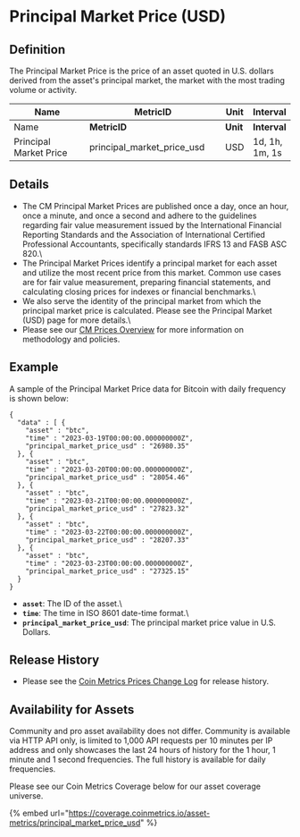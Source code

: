 # Principal Market Price (USD)

## **Definition**

The Principal Market Price is the price of an asset quoted in U.S. dollars derived from the asset's principal market, the market with the most trading volume or activity.

<table data-header-hidden><thead><tr><th width="150">Name</th><th width="239">MetricID</th><th>Unit</th><th>Interval</th></tr></thead><tbody><tr><td>Name</td><td><strong>MetricID</strong></td><td><strong>Unit</strong></td><td><strong>Interval</strong></td></tr><tr><td>Principal Market Price</td><td>principal_market_price_usd</td><td>USD</td><td>1d, 1h, 1m, 1s</td></tr></tbody></table>

## Details

* The CM Principal Market Prices are published once a day, once an hour, once a minute, and once a second and adhere to the guidelines regarding fair value measurement issued by the International Financial Reporting Standards and the Association of International Certified Professional Accountants, specifically standards IFRS 13 and FASB ASC 820.\\
* The Principal Market Prices identify a principal market for each asset and utilize the most recent price from this market. Common use cases are for fair value measurement, preparing financial statements, and calculating closing prices for indexes or financial benchmarks.\\
* We also serve the identity of the principal market from which the principal market price is calculated. Please see the Principal Market (USD) page for more details.\\
* Please see our [CM Prices Overview](../../reference-rates-overview.md) for more information on methodology and policies.

## **Example**

A sample of the Principal Market Price data for Bitcoin with daily frequency is shown below:

```
{
  "data" : [ {
    "asset" : "btc",
    "time" : "2023-03-19T00:00:00.000000000Z",
    "principal_market_price_usd" : "26980.35"
  }, {
    "asset" : "btc",
    "time" : "2023-03-20T00:00:00.000000000Z",
    "principal_market_price_usd" : "28054.46"
  }, {
    "asset" : "btc",
    "time" : "2023-03-21T00:00:00.000000000Z",
    "principal_market_price_usd" : "27823.32"
  }, {
    "asset" : "btc",
    "time" : "2023-03-22T00:00:00.000000000Z",
    "principal_market_price_usd" : "28207.33"
  }, {
    "asset" : "btc",
    "time" : "2023-03-23T00:00:00.000000000Z",
    "principal_market_price_usd" : "27325.15"
  }
}
```

* **`asset`**: The ID of the asset.\\
* **`time`**: The time in ISO 8601 date-time format.\\
* **`principal_market_price_usd`**: The principal market price value in U.S. Dollars.

## Release History

* Please see the [Coin Metrics Prices Change Log](https://docs.coinmetrics.io/market-data/methodologies/coin-metrics-prices-methodology#change-log) for release history.

## **Availability for Assets**

Community and pro asset availability does not differ. Community is available via HTTP API only, is limited to 1,000 API requests per 10 minutes per IP address and only showcases the last 24 hours of history for the 1 hour, 1 minute and 1 second frequencies. The full history is available for daily frequencies.

Please see our Coin Metrics Coverage below for our asset coverage universe.

{% embed url="https://coverage.coinmetrics.io/asset-metrics/principal_market_price_usd" %}
